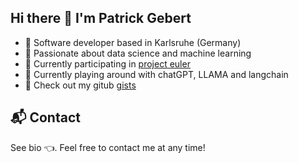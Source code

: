## Hi there 👋 I'm Patrick Gebert

<!--
<a href="https://www.linkedin.com/in/patrick-gebert/">
    <img src="https://img.shields.io/badge/LINKEDIN-12100E?logo=linkedin&color=0969da&logoColor=white" />
</a>
<a href="https://patrickgebert.de/">
    <img src="https://img.shields.io/badge/WEBSITE-12100E?logo=html5&color=0969da&logoColor=white" />
</a>
<pre styles="background-color: white"></pre>
--> 

<!--
**pgebert/pgebert** is a ✨ _special_ ✨ repository because its `README.md` (this file) appears on your GitHub profile.

Here are some ideas to get you started:

- 🔭 I’m currently working on ...
- 🌱 I’m currently learning ...
- 👯 I’m looking to collaborate on ...
- 🤔 I’m looking for help with ...
- 💬 Ask me about ...
- 📫 How to reach me: ...
- 😄 Pronouns: ...
- ⚡ Fun fact: ...
-->
 
- 🚀 Software developer based in Karlsruhe (Germany)
- 🎯 Passionate about data science and machine learning
- 📢 Currently participating in [project euler](https://projecteuler.net/)
- 🌱 Currently playing around with chatGPT, LLAMA and langchain
- 🧪 Check out my gitub [gists](https://gist.github.com/pgebert)


<!--
### 📈 GitHub stats

<img src="https://github-readme-stats.vercel.app/api?username=pgebert&show_icons=true"/>

<img src="https://github-readme-streak-stats.herokuapp.com/?user=zluvsand"/>

<img src="https://github-readme-stats.vercel.app/api/pin/?username=zluvsand&repo=github_profile"/>
-->

<!-- https://towardsdatascience.com/enrich-your-github-profile-with-these-tips-272fa1eafe05
-->
 
## 📬 Contact
See bio 👈. Feel free to contact me at any time!
